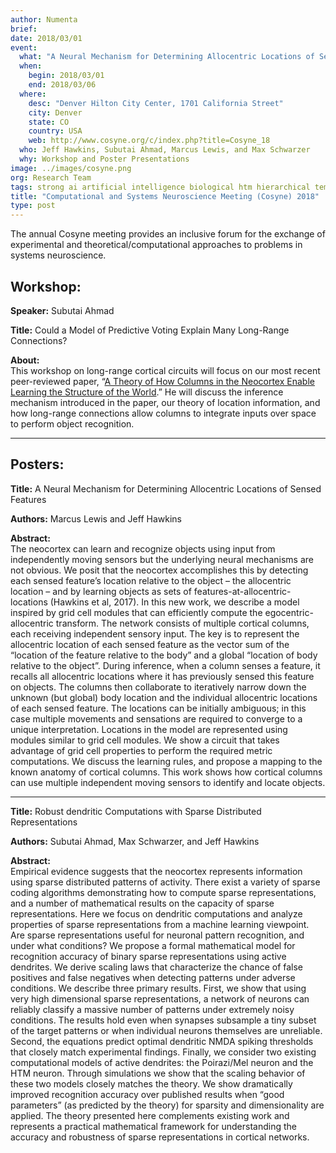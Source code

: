 ```yaml
---
author: Numenta
brief:
date: 2018/03/01
event:
  what: "A Neural Mechanism for Determining Allocentric Locations of Sensed Features, Robust dendritic Computations with Sparse Distributed Representations"
  when:
    begin: 2018/03/01
    end: 2018/03/06
  where:
    desc: "Denver Hilton City Center, 1701 California Street"
    city: Denver
    state: CO
    country: USA
    web: http://www.cosyne.org/c/index.php?title=Cosyne_18
  who: Jeff Hawkins, Subutai Ahmad, Marcus Lewis, and Max Schwarzer
  why: Workshop and Poster Presentations
image: ../images/cosyne.png
org: Research Team
tags: strong ai artificial intelligence biological htm hierarchical temporal memory computing brain neuroscience
title: "Computational and Systems Neuroscience Meeting (Cosyne) 2018"
type: post
---
```


The annual Cosyne meeting provides an inclusive forum for the exchange of experimental and theoretical/computational approaches to problems in systems neuroscience.

## Workshop:

**Speaker:** Subutai Ahmad

**Title:** Could a Model of Predictive Voting Explain Many Long-Range Connections?

**About:** <br/>
This workshop on long-range cortical circuits will focus on our most recent peer-reviewed paper, “[A Theory of How Columns in the Neocortex Enable Learning the Structure of the World](https://numenta.com/resources/papers/a-theory-of-how-columns-in-the-neocortex-enable-learning-the-structure-of-the-world/).” He will discuss the inference mechanism introduced in the paper, our theory of location information, and how long-range connections allow columns to integrate inputs over space to perform object recognition.

<hr>

## Posters:

**Title:** A Neural Mechanism for Determining Allocentric Locations of Sensed Features

**Authors:** Marcus Lewis and Jeff Hawkins 

**Abstract:** <br/>
The neocortex can learn and recognize objects using input from independently moving sensors but the underlying neural mechanisms are not obvious. We posit that the neocortex accomplishes this by detecting each sensed feature’s location relative to the object – the allocentric location – and by learning objects as sets of features-at-allocentric-locations (Hawkins et al, 2017). In this new work, we describe a model inspired by grid cell modules that can efficiently compute the egocentric-allocentric transform. The network consists of multiple cortical columns, each receiving independent sensory input. The key is to represent the allocentric location of each sensed feature as the vector sum of the “location of the feature relative to the body” and a global “location of body relative to the object”. During inference, when a column senses a feature, it recalls all allocentric locations where it has previously sensed this feature on objects. The columns then collaborate to iteratively narrow down the unknown (but global) body location and the individual allocentric locations of each sensed feature. The locations can be initially ambiguous; in this case multiple movements and sensations are required to converge to a unique interpretation. Locations in the model are represented using modules similar to grid cell modules. We show a circuit that takes advantage of grid cell properties to perform the required metric computations. We discuss the learning rules, and propose a mapping to the known anatomy of cortical columns. This work shows how cortical columns can use multiple independent moving sensors to identify and locate objects.

<hr>

**Title:** Robust dendritic Computations with Sparse Distributed Representations

**Authors:** Subutai Ahmad, Max Schwarzer, and Jeff Hawkins

**Abstract:** <br/>
Empirical evidence suggests that the neocortex represents information using sparse distributed patterns of activity. There exist a variety of sparse coding algorithms demonstrating how to compute sparse representations, and a number of mathematical results on the capacity of sparse representations. Here we focus on dendritic computations and analyze properties of sparse representations from a machine learning viewpoint. Are sparse representations useful for neuronal pattern recognition, and under what conditions? We propose a formal mathematical model for recognition accuracy of binary sparse representations using active dendrites. We derive scaling laws that characterize the chance of false positives and false negatives when detecting patterns under adverse conditions. We describe three primary results. First, we show that using very high dimensional sparse representations, a network of neurons can reliably classify a massive number of patterns under extremely noisy conditions. The results hold even when synapses subsample a tiny subset of the target patterns or when individual neurons themselves are unreliable.  Second, the equations predict optimal dendritic NMDA spiking thresholds that closely match experimental findings. Finally, we consider two existing computational models of active dendrites: the Poirazi/Mel neuron and the HTM neuron. Through simulations we show that the scaling behavior of these two models closely matches the theory. We show dramatically improved recognition accuracy over published results when “good parameters” (as predicted by the theory) for sparsity and dimensionality are applied. The theory presented here complements existing work and represents a practical mathematical framework for understanding the accuracy and robustness of sparse representations in cortical networks.
